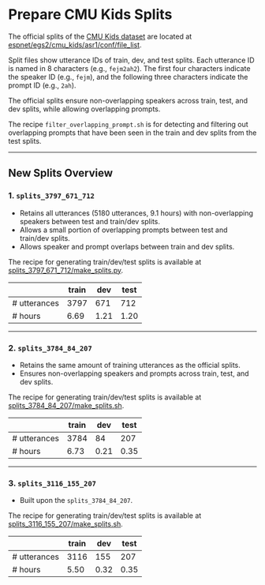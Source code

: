 # Prepare CMU Kids Splits
  
The official splits of the [CMU Kids dataset](https://catalog.ldc.upenn.edu/LDC97S63) are located at [espnet/egs2/cmu_kids/asr1/conf/file_list](https://github.com/espnet/espnet/tree/master/egs2/cmu_kids/asr1/conf/file_list).

Split files show utterance IDs of train, dev, and test splits. Each utterance ID is named in 8 characters (e.g., `fejm2ah2`). The first four characters indicate the speaker ID (e.g., `fejm`), and the following three characters indicate the prompt ID (e.g., `2ah`).

The official splits ensure non-overlapping speakers across train, test, and dev splits, while allowing overlapping prompts.

The recipe `filter_overlapping_prompt.sh` is for detecting and filtering out overlapping prompts that have been seen in the train and dev splits from the test splits.

---

## New Splits Overview

### 1. `splits_3797_671_712`

- Retains all utterances (5180 utterances, 9.1 hours) with non-overlapping speakers between test and train/dev splits.
- Allows a small portion of overlapping prompts between test and train/dev splits.
- Allows speaker and prompt overlaps between train and dev splits.

The recipe for generating train/dev/test splits is available at [splits_3797_671_712/make_splits.py](https://github.com/wangpuup/prep_cmu_kids/blob/main/splits_3797_671_712/make_splits.py).

|           | train | dev | test |
|-----------|-------|-----|------|
| # utterances | 3797  | 671 | 712  |
| # hours      | 6.69  | 1.21| 1.20  |

---

### 2. `splits_3784_84_207`

- Retains the same amount of training utterances as the official splits.
- Ensures non-overlapping speakers and prompts across train, test, and dev splits.

The recipe for generating train/dev/test splits is available at [splits_3784_84_207/make_splits.sh](https://github.com/wangpuup/prep_cmu_kids/blob/main/splits_3784_84_207/make_splits.sh).

|           | train | dev | test |
|-----------|-------|-----|------|
| # utterances | 3784  | 84  | 207  |
| # hours      | 6.73  | 0.21| 0.35 |

---

### 3. `splits_3116_155_207`

- Built upon the `splits_3784_84_207`.

The recipe for generating train/dev/test splits is available at [splits_3116_155_207/make_splits.sh](https://github.com/wangpuup/prep_cmu_kids/blob/main/splits_3116_155_207/make_splits.sh).

|           | train | dev | test |
|-----------|-------|-----|------|
| # utterances | 3116  | 155 | 207  |
| # hours      | 5.50   | 0.32| 0.35 |

